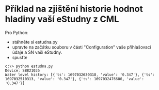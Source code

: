 # Příklad na zjištění historie hodnot hladiny vaší eStudny z CML 

Pro Python:
- stáhněte si estudna.py
- upravte na začátku souboru v části "Configuration" vaše přihlašovací údaje a SN vaší eStudny.
- spusťte

```
c:\> python estudna.py
Device: SB821035
Water level history: [{'ts': 1697032630318, 'value': '0.347'}, {'ts': 1697032510313, 'value': '0.347'}, {'ts': 1697032476600, 'value': '0.347'}]
```
